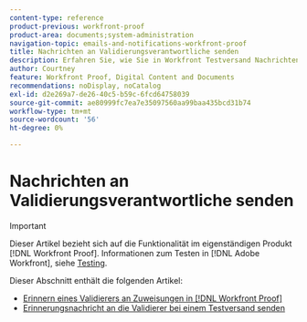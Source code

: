 ```yaml
---
content-type: reference
product-previous: workfront-proof
product-area: documents;system-administration
navigation-topic: emails-and-notifications-workfront-proof
title: Nachrichten an Validierungsverantwortliche senden
description: Erfahren Sie, wie Sie in Workfront Testversand Nachrichten an Validierungsverantwortliche senden.
author: Courtney
feature: Workfront Proof, Digital Content and Documents
recommendations: noDisplay, noCatalog
exl-id: d2e269a7-de26-40c5-b59c-6fcd64758039
source-git-commit: ae80999fc7ea7e35097560aa99baa435bcd31b74
workflow-type: tm+mt
source-wordcount: '56'
ht-degree: 0%

---
```


# Nachrichten an Validierungsverantwortliche senden

>[!IMPORTANT]
>
>Dieser Artikel bezieht sich auf die Funktionalität im eigenständigen Produkt [!DNL Workfront Proof]. Informationen zum Testen in [!DNL Adobe Workfront], siehe [Testing](../../../review-and-approve-work/proofing/proofing.md).

Dieser Abschnitt enthält die folgenden Artikel:

* [Erinnern eines Validierers an Zuweisungen in [!DNL Workfront Proof]](../../../workfront-proof/wp-emailsntfctns/messaging-reviewers/remind-reviewer-assignments-wp.md)
* [Erinnerungsnachricht an die Validierer bei einem Testversand senden](../../../workfront-proof/wp-emailsntfctns/messaging-reviewers/send-reminder-to-proof-reviewers.md)

